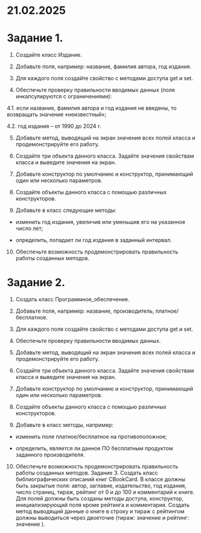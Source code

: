 # 21.02.2025
# Задание 1. 

1. Создайте класс Издание.

2. Добавьте поля, например: название, фамилия автора, год издания.

3. Для каждого поля создайте свойство с методами доступа get и set.

4. Обеспечьте проверку правильности вводимых данных (поля инкапсулируются с ограничениями):

4.1. если название, фамилия автора и год издания не введены, то возвращать значение «неизвестный»;

4.2. год издания – от 1990 до 2024 г.

5. Добавьте метод, выводящий на экран значения всех полей класса и продемонстрируйте его работу.

6. Создайте три объекта данного класса. Задайте значения свойствам класса и выведите значения на экран.

7. Добавьте конструктор по умолчанию и конструктор, принимающий один или несколько параметров.

8. Создайте объекты данного класса с помощью различных конструкторов.

9. Добавьте в класс следующие методы: 

-   изменить год издания, увеличив или уменьшив его на указанное число лет;

-   определить, попадает ли год издания в заданный интервал.

10. Обеспечьте возможность продемонстрировать правильность работы созданных методов.
# Задание 2. 


1. Создать класс Программное_обеспечение.

2. Добавьте поля, например: название, производитель, платное/бесплатное.

3. Для каждого поля создайте свойство с методами доступа get и set.

4. Обеспечьте проверку правильности вводимых данных.

5. Добавьте метод, выводящий на экран значения всех полей класса и продемонстрируйте его работу.

6. Создайте три объекта данного класса. Задайте значения свойствам класса и выведите значения на экран.

7. Добавьте конструктор по умолчанию и конструктор, принимающий один или несколько параметров.

8. Создайте объекты данного класса с помощью различных конструкторов.

9. Добавьте в класс методы, например: 

-  изменить поле платное/бесплатное на противоположное; 

-  определить, является ли данное ПО бесплатным продуктом заданного производителя.

10. Обеспечьте возможность продемонстрировать правильность работы созданных методов.
Задание 3. Создать класс библиографических описаний книг CBookCard. В классе должны быть закрытые поля: автор, заглавие, издательство, год издания, число страниц, тираж, рейтинг от 0 и до 100 и комментарий к книге. Для полей должны быть созданы методы доступа, конструктор, инициализирующий поля кроме рейтинга и комментария. Создать метод выводящий данные о книге в строку и тираж с рейтингом должны выводиться через двоеточие (тираж: значение и рейтинг: значение ).
